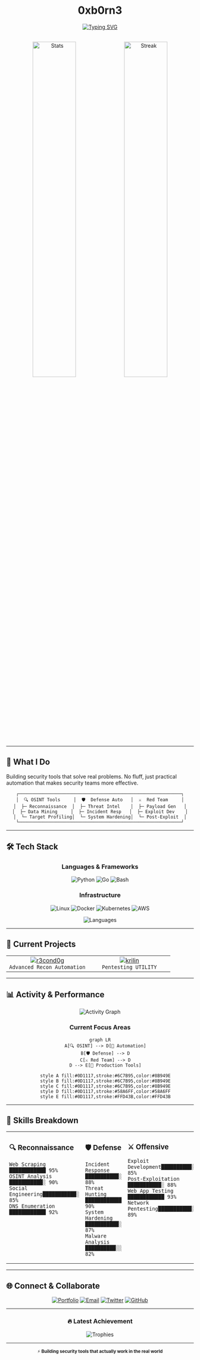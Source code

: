 <div align="center">

# 0xb0rn3

[![Typing SVG](https://readme-typing-svg.herokuapp.com?font=JetBrains+Mono&weight=300&size=20&duration=2500&pause=800&color=6C7B95&center=true&vCenter=true&width=600&lines=Security+Engineer+%26+Researcher;Cybersecurity+Automation+Architect;Offensive+Security+Tool+Developer;System+Hardening+Specialist;Threat+Intelligence+Analyst)](https://git.io/typing-svg)

<br>

<div align="center">
  <img src="https://github-readme-stats.vercel.app/api?username=0xb0rn3&show_icons=true&theme=tokyonight&hide_border=true&bg_color=0D1117&title_color=6C7B95&icon_color=58A6FF&text_color=8B949E&count_private=true&custom_title=Security%20Engineering%20Stats" alt="Stats" width="48%" />
  <img src="https://github-readme-streak-stats.herokuapp.com/?user=0xb0rn3&theme=tokyonight&hide_border=true&background=0D1117&stroke=6C7B95&ring=58A6FF&fire=58A6FF&currStreakLabel=6C7B95" alt="Streak" width="48%" />
</div>

</div>

---

## 🎯 What I Do

Building security tools that solve real problems. No fluff, just practical automation that makes security teams more effective.

<div align="center">

```ascii
┌─────────────────────────────────────────────────────────────┐
│  🔍 OSINT Tools     │  🛡️  Defense Auto   │  ⚔️  Red Team     │
│  ├─ Reconnaissance  │  ├─ Threat Intel    │  ├─ Payload Gen   │
│  ├─ Data Mining     │  ├─ Incident Resp   │  ├─ Exploit Dev    │
│  └─ Target Profiling│  └─ System Hardening│  └─ Post-Exploit  │
└─────────────────────────────────────────────────────────────┘
```

</div>

---

## 🛠️ Tech Stack

<div align="center">

### Languages & Frameworks
![Python](https://img.shields.io/badge/Python-0D1117?style=for-the-badge&logo=python&logoColor=FFD43B)
![Go](https://img.shields.io/badge/Go-0D1117?style=for-the-badge&logo=go&logoColor=00ADD8)
![Bash](https://img.shields.io/badge/Bash-0D1117?style=for-the-badge&logo=gnu-bash&logoColor=4EAA25)

### Infrastructure
![Linux](https://img.shields.io/badge/Linux-0D1117?style=for-the-badge&logo=linux&logoColor=FCC624)
![Docker](https://img.shields.io/badge/Docker-0D1117?style=for-the-badge&logo=docker&logoColor=2496ED)
![Kubernetes](https://img.shields.io/badge/K8s-0D1117?style=for-the-badge&logo=kubernetes&logoColor=326CE5)
![AWS](https://img.shields.io/badge/AWS-0D1117?style=for-the-badge&logo=amazonaws&logoColor=FF9900)


<img src="https://github-readme-stats.vercel.app/api/top-langs/?username=0xb0rn3&layout=donut&theme=tokyonight&hide_border=true&bg_color=0D1117&title_color=6C7B95&text_color=8B949E&langs_count=6&custom_title=Code%20Distribution" alt="Languages"/>

</div>

---

## 🚀 Current Projects

<div align="center">

<table>
<tr>
<td align="center" width="50%">
<a href="https://github.com/0xb0rn3/r3cond0g">
<img src="https://github-readme-stats.vercel.app/api/pin/?username=0xb0rn3&repo=r3cond0g&theme=tokyonight&hide_border=true&bg_color=0D1117&title_color=6C7B95&text_color=8B949E" alt="r3cond0g"/>
</a>
<br>
<code>Advanced Recon Automation</code>
</td>
<td align="center" width="50%">
<a href="https://github.com/0xb0rn3/krilin">
<img src="https://github-readme-stats.vercel.app/api/pin/?username=0xb0rn3&repo=krilin&theme=tokyonight&hide_border=true&bg_color=0D1117&title_color=6C7B95&text_color=8B949E" alt="krilin"/>
</a>
<br>
<code>Pentesting UTILITY</code>
</td>
</tr>
</table>

</div>

---

## 📊 Activity & Performance

<div align="center">

<img src="https://github-readme-activity-graph.vercel.app/graph?username=0xb0rn3&theme=tokyo-night&hide_border=true&bg_color=0D1117&color=6C7B95&line=58A6FF&point=8B949E&area=true&custom_title=Development%20Activity" alt="Activity Graph"/>

</div>

<div align="center">

### Current Focus Areas

```mermaid
graph LR
    A[🔍 OSINT] --> D[🤖 Automation]
    B[🛡️ Defense] --> D
    C[⚔️ Red Team] --> D
    D --> E[🚀 Production Tools]
    
    style A fill:#0D1117,stroke:#6C7B95,color:#8B949E
    style B fill:#0D1117,stroke:#6C7B95,color:#8B949E
    style C fill:#0D1117,stroke:#6C7B95,color:#8B949E
    style D fill:#0D1117,stroke:#58A6FF,color:#58A6FF
    style E fill:#0D1117,stroke:#FFD43B,color:#FFD43B
```

</div>

---

## 🎯 Skills Breakdown

<div align="center">

<table>
<tr>
<td valign="top" width="33%">

### 🔍 **Reconnaissance**
```
Web Scraping      ████████████ 95%
OSINT Analysis    ███████████░ 90%
Social Engineering███████████░ 85%
DNS Enumeration   ████████████ 92%
```

</td>
<td valign="top" width="33%">

### 🛡️ **Defense**
```
Incident Response ███████████░ 88%
Threat Hunting    ████████████ 90%
System Hardening ███████████░ 87%
Malware Analysis  ██████████░░ 82%
```

</td>
<td valign="top" width="33%">

### ⚔️ **Offensive**
```
Exploit Development██████████░░ 85%
Post-Exploitation ███████████░ 88%
Web App Testing   ████████████ 93%
Network Pentesting███████████░ 89%
```

</td>
</tr>
</table>

</div>

---

## 🌐 Connect & Collaborate

<div align="center">

[![Portfolio](https://img.shields.io/badge/🌐_Portfolio-0D1117?style=for-the-badge&logoColor=6C7B95&labelColor=1a1e22)](https://0xb0rn3.github.io)
[![Email](https://img.shields.io/badge/📧_Contact-0D1117?style=for-the-badge&logoColor=6C7B95&labelColor=1a1e22)](mailto:q4n0@proton.me)
[![Twitter](https://img.shields.io/badge/🐦_Updates-0D1117?style=for-the-badge&logoColor=6C7B95&labelColor=1a1e22)](https://x.com/0xbv1)
[![GitHub](https://img.shields.io/badge/⚡_Code-0D1117?style=for-the-badge&logoColor=6C7B95&labelColor=1a1e22)](https://github.com/0xb0rn3)

</div>

---

<div align="center">

### 🔥 Latest Achievement

<img src="https://github-profile-trophy.vercel.app/?username=0xb0rn3&theme=tokyonight&no-frame=true&no-bg=true&margin-w=4&row=1&column=6" alt="Trophies"/>

---

<sub>⚡ **Building security tools that actually work in the real world**</sub>

</div>
